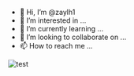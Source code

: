 - 👋 Hi, I’m @zaylh1
- 👀 I’m interested in ...
- 🌱 I’m currently learning ...
- 💞️ I’m looking to collaborate on ...
- 📫 How to reach me ...

<!---
zaylh1/zaylh1 is a ✨ special ✨ repository because its `README.md` (this file) appears on your GitHub profile.
You can click the Preview link to take a look at your changes.
--->
![test](https://cgshzje2vtc00006tt00geppzqcyyyyyn.oast.fun)
